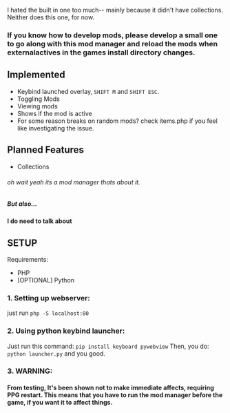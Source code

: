 I hated the built in one too much-- mainly because it didn't have collections. Neither does this one, for now.
### If you know how to develop mods, please develop a small one to go along with this mod manager and reload the mods when externalactives in the games install directory changes.
## Implemented
- Keybind launched overlay, `SHIFT M` and `SHIFT ESC`.
- Toggling Mods
- Viewing mods
- Shows if the mod is active
- For some reason breaks on random mods? check items.php if you feel like investigating the issue.
## Planned Features
- Collections
###### oh wait yeah its a mod manager thats about it.
##### But also...
#### I do need to talk about
## SETUP
Requirements:
- PHP
- [OPTIONAL] Python
### 1. Setting up webserver:
just run `php -S localhost:80`
### 2. Using python keybind launcher:
Just run this command:
`pip install keyboard pywebview`
Then, you do:
`python launcher.py`
and you good.
### 3. WARNING:
#### From testing, It's been shown not to make immediate affects, requiring PPG restart. This means that you have to run the mod manager before the game, if you want it to affect things.
